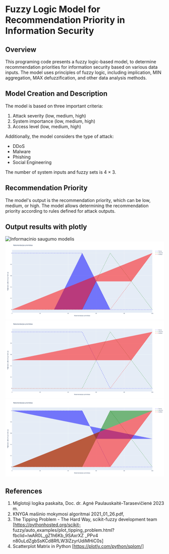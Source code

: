 # Fuzzy Logic Model for Recommendation Priority in Information Security

## Overview

This programing code presents a fuzzy logic-based model, to determine recommendation priorities for information security based on various data inputs. The model uses principles of fuzzy logic, including implication, MIN aggregation, MAX defuzzification, and other data analysis methods.

## Model Creation and Description

The model is based on three important criteria:

1. Attack severity (low, medium, high)
2. System importance (low, medium, high)
3. Access level (low, medium, high)

Additionally, the model considers the type of attack:

- DDoS
- Malware
- Phishing
- Social Engineering

The number of system inputs and fuzzy sets is 4 × 3.

## Recommendation Priority

The model's output is the recommendation priority, which can be low, medium, or high. The model allows determining the recommendation priority according to rules defined for attack outputs.

## Output results with plotly

![Informacinio saugumo modelis](https://github.com/airidas23/fuzzylogika/blob/master/newplot%20.png)
![Informacinio saugumo modelis](https://github.com/airidas23/fuzzylogika/blob/master/newplot%20(1).png)
![Informacinio saugumo modelis](https://github.com/airidas23/fuzzylogika/blob/master/newplot%20(2).png)
![Informacinio saugumo modelis](https://github.com/airidas23/fuzzylogika/blob/master/newplot%20(3).png)

## References 

1. Miglotoji logika paskaita, Doc. dr. Agnė Paulauskaitė-Tarasevičienė 2023 m.
2. KNYGA mašinio mokymosi algoritmai 2021_01_26.pdf,
3. The Tipping Problem - The Hard Way, scikit-fuzzy development team [https://pythonhosted.org/scikit- fuzzy/auto_examples/plot_tipping_problem.html?fbclid=IwAR0L_gZ1h6Kb_9SAxrXZ _PPv4 n80uLdZgbSsKCd8RfLW3lZzyrUdiMHiC0s]
4. Scatterplot Matrix in Python [https://plotly.com/python/splom/]

